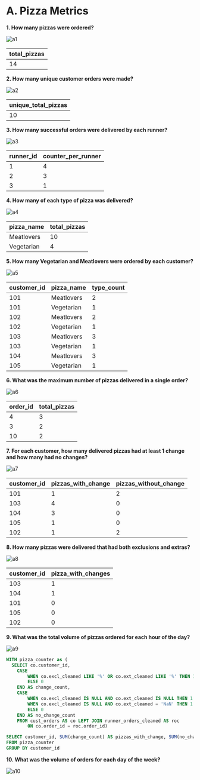 # A. Pizza Metrics
**1. How many pizzas were ordered?** 

![a1](https://github.com/Sebsram/Case-Study---Pizza-Runner/assets/130475600/c66b6186-83af-4a23-acde-3762b220d984)

| total_pizzas |
| ------------ |
| 14           |

**2. How many unique customer orders were made?**

![a2](https://github.com/Sebsram/Case-Study---Pizza-Runner/assets/130475600/7d74b868-0cfd-4d17-93d9-6ceb1428ae4f)

| unique_total_pizzas |
| ------------------- |
| 10                  |

**3. How many successful orders were delivered by each runner?**

![a3](https://github.com/Sebsram/Case-Study---Pizza-Runner/assets/130475600/b1741437-03d3-4192-9ece-cec6d16fd027)

| runner_id | counter_per_runner |
| --------- | ------------------ |
| 1         | 4                  |
| 2         | 3                  |
| 3         | 1                  |

**4. How many of each type of pizza was delivered?**

![a4](https://github.com/Sebsram/Case-Study---Pizza-Runner/assets/130475600/e49d687b-4aea-45a7-8ae6-8bbeba6d2c88)

| pizza_name | total_pizzas |
| ---------- | ------------ |
| Meatlovers | 10           |
| Vegetarian | 4            |

**5. How many Vegetarian and Meatlovers were ordered by each customer?**

![a5](https://github.com/Sebsram/Case-Study---Pizza-Runner/assets/130475600/9d6e72f7-a1ac-4294-921f-bac83574b122)

| customer_id | pizza_name | type_count |
| ----------- | ---------- | ---------- |
| 101         | Meatlovers | 2          |
| 101         | Vegetarian | 1          |
| 102         | Meatlovers | 2          |
| 102         | Vegetarian | 1          |
| 103         | Meatlovers | 3          |
| 103         | Vegetarian | 1          |
| 104         | Meatlovers | 3          |
| 105         | Vegetarian | 1          |

**6. What was the maximum number of pizzas delivered in a single order?**

![a6](https://github.com/Sebsram/Case-Study---Pizza-Runner/assets/130475600/bacc00cc-8bd6-4a97-a979-5d15d997a329)

| order_id | total_pizzas |
| -------- | ------------ |
| 4        | 3            |
| 3        | 2            |
| 10       | 2            |

**7. For each customer, how many delivered pizzas had at least 1 change and how many had no changes?**

![a7](https://github.com/Sebsram/Case-Study---Pizza-Runner/assets/130475600/546ea4f6-291b-40e3-ad86-c11b73f56d39)

| customer_id | pizzas_with_change | pizzas_without_change |
| ----------- | ------------------ | --------------------- |
| 101         | 1                  | 2                     |
| 103         | 4                  | 0                     |
| 104         | 3                  | 0                     |
| 105         | 1                  | 0                     |
| 102         | 1                  | 2                     |

**8. How many pizzas were delivered that had both exclusions and extras?**

![a8](https://github.com/Sebsram/Case-Study---Pizza-Runner/assets/130475600/3d5d440b-5f0b-4d1f-8fd0-25f44ff556e7)

| customer_id | pizza_with_changes |
| ----------- | ------------------ |
| 103         | 1                  |
| 104         | 1                  |
| 101         | 0                  |
| 105         | 0                  |
| 102         | 0                  |

**9. What was the total volume of pizzas ordered for each hour of the day?**

![a9](https://github.com/Sebsram/Case-Study---Pizza-Runner/assets/130475600/4e22ea89-3e2c-403a-a0ba-30120807eb69)


```SQL
WITH pizza_counter as (
  SELECT co.customer_id,
  	CASE
  		WHEN co.excl_cleaned LIKE '%' OR co.ext_cleaned LIKE '%' THEN 1
  		ELSE 0
  	END AS change_count,
  	CASE
  		WHEN co.excl_cleaned IS NULL AND co.ext_cleaned IS NULL THEN 1
  		WHEN co.excl_cleaned IS NULL AND co.ext_cleaned = 'NaN' THEN 1
  		ELSE 0
  	END AS no_change_count
  	FROM cust_orders AS co LEFT JOIN runner_orders_cleaned AS roc
  		ON co.order_id = roc.order_id)

SELECT customer_id, SUM(change_count) AS pizzas_with_change, SUM(no_change_count) AS pizzas_without_change
FROM pizza_counter
GROUP BY customer_id
```

**10. What was the volume of orders for each day of the week?**

![a10](https://github.com/Sebsram/Case-Study---Pizza-Runner/assets/130475600/ab9ded16-7ce7-4119-9a0d-fcedf3159b32)

